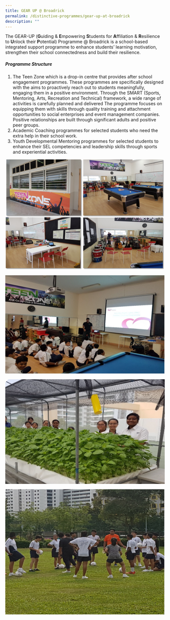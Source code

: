 ```yaml
---
title: GEAR UP @ Broadrick
permalink: /distinctive-programmes/gear-up-at-broadrick
description: ""
---
```

The GEAR-UP (**G**uiding & **E**mpowering **S**tudents for **A**ffiliation & **R**esilience to **U**nlock their **P**otential) Programme @ Broadrick is a school-based integrated support programme to enhance students’ learning motivation, strengthen their school connectedness and build their resilience.

##### Programme Structure

1. The Teen Zone which is a drop-in centre that provides after school engagement programmes. These programmes are specifically designed with the aims to proactively reach out to students meaningfully, engaging them in a positive environment. Through the SMART (Sports, Mentoring, Arts, Recreation and Technical) framework, a wide range of activities is carefully planned and delivered The programme focuses on equipping them with skills through quality training and attachment opportunities to social enterprises and event management companies. Positive relationships are built through significant adults and positive peer groups. 
2. Academic Coaching programmes for selected students who need the extra help in their school work.   
3. Youth Developmental Mentoring programmes for selected students to enhance their SEL competencies and leadership skills through sports and experiential activities.

![](/images/ase2.png)

![](/images/Picture%202.jpg)

![](/images/Screenshot%20(723).png)

![](/images/Picture%203.jpg)